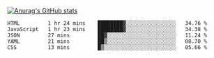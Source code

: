 [![Anurag's GitHub stats](https://github-readme-stats.vercel.app/api?username=TimEnglart&count_private=true&show_icons=true&theme=tokyonight)](https://github.com/anuraghazra/github-readme-stats)
<!--START_SECTION:waka-->
```text
HTML         1 hr 24 mins    ████████▓░░░░░░░░░░░░░░░░   34.76 % 
JavaScript   1 hr 23 mins    ████████▓░░░░░░░░░░░░░░░░   34.38 % 
JSON         27 mins         ██▓░░░░░░░░░░░░░░░░░░░░░░   11.24 % 
YAML         21 mins         ██▒░░░░░░░░░░░░░░░░░░░░░░   08.70 % 
CSS          13 mins         █▒░░░░░░░░░░░░░░░░░░░░░░░   05.66 % 
```
<!--END_SECTION:waka-->

<!--
**TimEnglart/TimEnglart** is a ✨ _special_ ✨ repository because its `README.md` (this file) appears on your GitHub profile.

Here are some ideas to get you started:

- 🔭 I’m currently working on ...
- 🌱 I’m currently learning ...
- 👯 I’m looking to collaborate on ...
- 🤔 I’m looking for help with ...
- 💬 Ask me about ...
- 📫 How to reach me: ...
- 😄 Pronouns: ...
- ⚡ Fun fact: ...
-->
